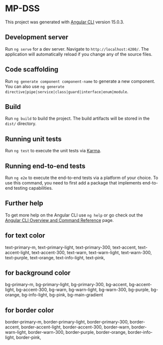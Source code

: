 # MP-DSS

This project was generated with [Angular CLI](https://github.com/angular/angular-cli) version 15.0.3.

## Development server

Run `ng serve` for a dev server. Navigate to `http://localhost:4200/`. The application will automatically reload if you change any of the source files.

## Code scaffolding

Run `ng generate component component-name` to generate a new component. You can also use `ng generate directive|pipe|service|class|guard|interface|enum|module`.

## Build

Run `ng build` to build the project. The build artifacts will be stored in the `dist/` directory.

## Running unit tests

Run `ng test` to execute the unit tests via [Karma](https://karma-runner.github.io).

## Running end-to-end tests

Run `ng e2e` to execute the end-to-end tests via a platform of your choice. To use this command, you need to first add a package that implements end-to-end testing capabilities.

## Further help

To get more help on the Angular CLI use `ng help` or go check out the [Angular CLI Overview and Command Reference](https://angular.io/cli) page.

<!-- Pkg Installed -->

<!-- 
npm i crypto-js 
npm i @types/crypto-js
npm i ngx-spinner@14.0.0 
npm i @agm/core@1.1.0
npm install @types/googlemaps --save-dev   == >> tsconfig.app.json == >> inside add  "types": ["googlemaps"]
-->

<!-- SCSS angular material dyanamic class -->
## for text color
text-primary-m, text-primary-light, text-primary-300, text-accent, text-accent-light, text-accent-300, text-warn, text-warn-light, text-warn-300, text-purple, text-orange, text-info-light, text-pink, 
## for background color
bg-primary-m, bg-primary-light, bg-primary-300, bg-accent, bg-accent-light, bg-accent-300, bg-warn, bg-warn-light, bg-warn-300, bg-purple, bg-orange, bg-info-light, bg-pink, bg-main-gradient
## for border color
border-primary-m, border-primary-light, border-primary-300, border-accent, border-accent-light, border-accent-300, border-warn, border-warn-light, border-warn-300, border-purple, border-orange, border-info-light, border-pink, 

